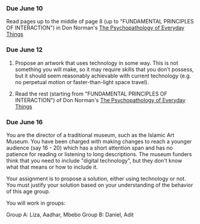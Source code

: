 ### Due June 10

Read pages up to the middle of page 8 
(up to "FUNDAMENTAL PRINCIPLES OF INTERACTION") 
in Don Norman's
[The Psychopathology of Everyday
Things](https://github.com/michaelshiloh/resourcesForClasses/blob/master/doc/Norman-COGS1-ThePsychopathology-of-Everyday-Things.pdf)

### Due June 12

1. Propose an artwork that uses technology in some way.
This is not something you will make, so it may require 
skills that you don't possess, but it should seem reasonably 
achievable with current technology (e.g. no perpetual motion or 
faster-than-light space travel). 

2. Read the rest 
(starting from "FUNDAMENTAL PRINCIPLES OF INTERACTION") 
of Don Norman's
[The Psychopathology of Everyday
Things](https://github.com/michaelshiloh/resourcesForClasses/blob/master/doc/Norman-COGS1-ThePsychopathology-of-Everyday-Things.pdf)

### Due June 16

You are the director of a traditional museum,
such as the Islamic Art Museum. 
You have been charged with making changes to reach a younger audience 
(say 16 - 20)
which has a short attention span and has no patience for reading
or listening to long descriptions. The museum funders think that
you need to include "digital technology", but they don't know what that
means or how to include it.

Your assignment is to propose a solution, either using technology
or not. You must justify your solution based on your understanding 
of the behavior of this age group. 

You will work in groups:

Group A: Liza, Aadhar, Mbebo
Group B: Daniel, Adit
